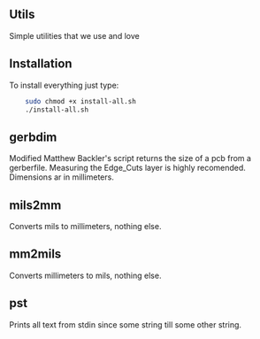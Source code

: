 Utils
-----

Simple utilities that we use and love


Installation
------------

To install everything just type:


```sh
    sudo chmod +x install-all.sh
    ./install-all.sh
```


gerbdim
-------

Modified Matthew Backler's script returns the size of a pcb from a gerberfile.
Measuring the Edge_Cuts layer is highly recomended.
Dimensions ar in millimeters.


mils2mm
-------

Converts mils to millimeters, nothing else.


mm2mils
-------

Converts millimeters to mils, nothing else.


pst
---

Prints all text from stdin since some string till some other string.
